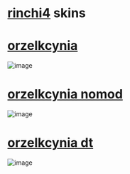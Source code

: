 # [rinchi4](https://osu.ppy.sh/users/15202422)  skins
# [orzelkcynia](https://mega.nz/folder/MY0zTAAR#ASoRhOtb0iiMuZCsAFCxMw)
![image](https://i.imgur.com/hlYXpXg.png)


# [orzelkcynia nomod](https://mega.nz/folder/MY0zTAAR#ASoRhOtb0iiMuZCsAFCxMw)
![image](https://i.imgur.com/bTgXUzL.png)


# [orzelkcynia dt](https://mega.nz/folder/MY0zTAAR#ASoRhOtb0iiMuZCsAFCxMw)
![image](https://i.imgur.com/n9xcgBo.png)
